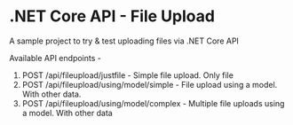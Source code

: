 # .NET Core API - File Upload

A sample project to try & test uploading files via .NET Core API

Available API endpoints -
1. POST /api/fileupload/justfile  - Simple file upload. Only file
2. POST /api/fileupload/using/model/simple - File upload using a model. With other data.
3. POST /api/fileupload/using/model/complex - Multiple file uploads using a model. With other data
